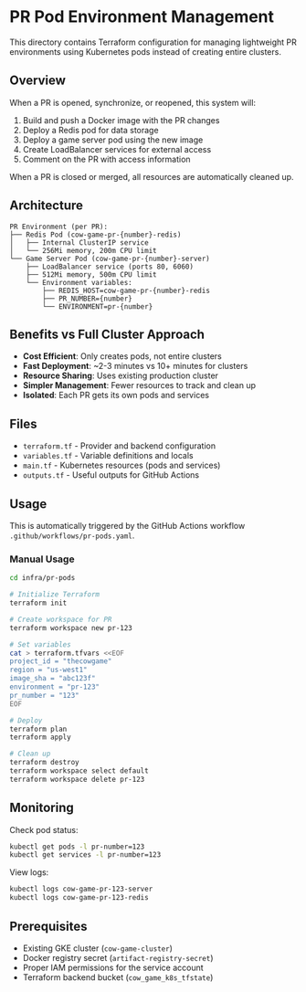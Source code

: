 # PR Pod Environment Management

This directory contains Terraform configuration for managing lightweight PR environments using Kubernetes pods instead of creating entire clusters.

## Overview

When a PR is opened, synchronize, or reopened, this system will:
1. Build and push a Docker image with the PR changes
2. Deploy a Redis pod for data storage
3. Deploy a game server pod using the new image
4. Create LoadBalancer services for external access
5. Comment on the PR with access information

When a PR is closed or merged, all resources are automatically cleaned up.

## Architecture

```
PR Environment (per PR):
├── Redis Pod (cow-game-pr-{number}-redis)
│   ├── Internal ClusterIP service
│   └── 256Mi memory, 200m CPU limit
└── Game Server Pod (cow-game-pr-{number}-server)
    ├── LoadBalancer service (ports 80, 6060)
    ├── 512Mi memory, 500m CPU limit
    └── Environment variables:
        ├── REDIS_HOST=cow-game-pr-{number}-redis
        ├── PR_NUMBER={number}
        └── ENVIRONMENT=pr-{number}
```

## Benefits vs Full Cluster Approach

- **Cost Efficient**: Only creates pods, not entire clusters
- **Fast Deployment**: ~2-3 minutes vs 10+ minutes for clusters
- **Resource Sharing**: Uses existing production cluster
- **Simpler Management**: Fewer resources to track and clean up
- **Isolated**: Each PR gets its own pods and services

## Files

- `terraform.tf` - Provider and backend configuration
- `variables.tf` - Variable definitions and locals
- `main.tf` - Kubernetes resources (pods and services)
- `outputs.tf` - Useful outputs for GitHub Actions

## Usage

This is automatically triggered by the GitHub Actions workflow `.github/workflows/pr-pods.yaml`.

### Manual Usage

```bash
cd infra/pr-pods

# Initialize Terraform
terraform init

# Create workspace for PR
terraform workspace new pr-123

# Set variables
cat > terraform.tfvars <<EOF
project_id = "thecowgame"
region = "us-west1"
image_sha = "abc123f"
environment = "pr-123"
pr_number = "123"
EOF

# Deploy
terraform plan
terraform apply

# Clean up
terraform destroy
terraform workspace select default
terraform workspace delete pr-123
```

## Monitoring

Check pod status:
```bash
kubectl get pods -l pr-number=123
kubectl get services -l pr-number=123
```

View logs:
```bash
kubectl logs cow-game-pr-123-server
kubectl logs cow-game-pr-123-redis
```

## Prerequisites

- Existing GKE cluster (`cow-game-cluster`)
- Docker registry secret (`artifact-registry-secret`)
- Proper IAM permissions for the service account
- Terraform backend bucket (`cow_game_k8s_tfstate`) 